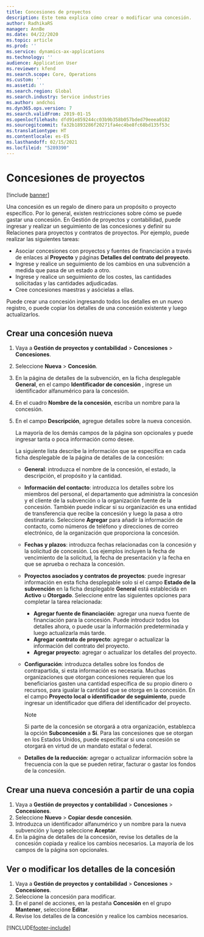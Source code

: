 ```yaml
---
title: Concesiones de proyectos
description: Este tema explica cómo crear o modificar una concesión.
author: RadhikaRS
manager: AnnBe
ms.date: 04/22/2020
ms.topic: article
ms.prod: ''
ms.service: dynamics-ax-applications
ms.technology: ''
audience: Application User
ms.reviewer: kfend
ms.search.scope: Core, Operations
ms.custom: ''
ms.assetid: ''
ms.search.region: Global
ms.search.industry: Service industries
ms.author: andchoi
ms.dyn365.ops.version: 7
ms.search.validFrom: 2019-01-15
ms.openlocfilehash: dfd91e859244cc03b9b358b057bded79eeea0182
ms.sourcegitcommit: fa32b1893286f20271fa4ec4be8fc68bd135f53c
ms.translationtype: HT
ms.contentlocale: es-ES
ms.lasthandoff: 02/15/2021
ms.locfileid: "5289390"
---
```

# <a name="project-grants"></a>Concesiones de proyectos

[!include [banner](../includes/banner.md)]

Una concesión es un regalo de dinero para un propósito o proyecto específico. Por lo general, existen restricciones sobre cómo se puede gastar una concesión. En Gestión de proyectos y contabilidad, puede ingresar y realizar un seguimiento de las concesiones y definir su Relaciones para proyectos y contratos de proyectos. Por ejemplo, puede realizar las siguientes tareas:

- Asociar concesiones con proyectos y fuentes de financiación a través de enlaces al **Proyecto** y páginas **Detalles del contrato del proyecto**.
- Ingrese y realice un seguimiento de los cambios en una subvención a medida que pasa de un estado a otro.
- Ingrese y realice un seguimiento de los costes, las cantidades solicitadas y las cantidades adjudicadas.
- Cree concesiones maestras y asócielas a ellas.

Puede crear una concesión ingresando todos los detalles en un nuevo registro, o puede copiar los detalles de una concesión existente y luego actualizarlos.

## <a name="create-a-new-grant"></a>Crear una concesión nueva

1. Vaya a **Gestión de proyectos y contabilidad** \> **Concesiones** \> **Concesiones**.
2. Seleccione **Nueva** \> **Concesión**.
3. En la página de detalles de la subvención, en la ficha desplegable **General**, en el campo **Identificador de concesión** , ingrese un identificador alfanumérico para la concesión.
4. En el cuadro **Nombre de la concesión**, escriba un nombre para la concesión.
5. En el campo **Descripción**, agregue detalles sobre la nueva concesión.

    La mayoría de los demás campos de la página son opcionales y puede ingresar tanta o poca información como desee.

    La siguiente lista describe la información que se especifica en cada ficha desplegable de la página de detalles de la concesión:

    - **General**: introduzca el nombre de la concesión, el estado, la descripción, el propósito y la cantidad.
    - **Información del contacto**: introduzca los detalles sobre los miembros del personal, el departamento que administra la concesión y el cliente de la subvención o la organización fuente de la concesión. También puede indicar si su organización es una entidad de transferencia que recibe la concesión y luego la pasa a otro destinatario. Seleccione **Agregar** para añadir la información de contacto, como números de teléfono y direcciones de correo electrónico, de la organización que proporciona la concesión.
    - **Fechas y plazos**: introduzca fechas relacionadas con la concesión y la solicitud de concesión. Los ejemplos incluyen la fecha de vencimiento de la solicitud, la fecha de presentación y la fecha en que se aprueba o rechaza la concesión.
    - **Proyectos asociados y contratos de proyectos**: puede ingresar información en esta ficha desplegable solo si el campo **Estado de la subvención** en la ficha desplegable **General** está establecida en **Activo** u **Otorgado**. Seleccione entre las siguientes opciones para completar la tarea relacionada:

        - **Agregar fuente de financiación**: agregar una nueva fuente de financiación para la concesión. Puede introducir todos los detalles ahora, o puede usar la información predeterminada y luego actualizarla más tarde.
        - **Agregar contrato de proyecto**: agregar o actualizar la información del contrato del proyecto.
        - **Agregar proyecto**: agregar o actualizar los detalles del proyecto.

    - **Configuración**: introduzca detalles sobre los fondos de contrapartida, si esta información es necesaria. Muchas organizaciones que otorgan concesiones requieren que los beneficiarios gasten una cantidad específica de su propio dinero o recursos, para igualar la cantidad que se otorga en la concesión. En el campo **Proyecto local o identificador de seguimiento**, puede ingresar un identificador que difiera del identificador del proyecto.

        > [!NOTE]
        > Si parte de la concesión se otorgará a otra organización, establezca la opción **Subconcesión** a **Sí**. Para las concesiones que se otorgan en los Estados Unidos, puede especificar si una concesión se otorgará en virtud de un mandato estatal o federal.

    - **Detalles de la reducción**: agregar o actualizar información sobre la frecuencia con la que se pueden retirar, facturar o gastar los fondos de la concesión.

## <a name="create-a-new-grant-from-a-copy"></a>Crear una nueva concesión a partir de una copia

1. Vaya a **Gestión de proyectos y contabilidad** \> **Concesiones** \> **Concesiones**.
2. Seleccione **Nuevo** \> **Copiar desde concesión**.
3. Introduzca un identificador alfanumérico y un nombre para la nueva subvención y luego seleccione **Aceptar**.
4. En la página de detalles de la concesión, revise los detalles de la concesión copiada y realice los cambios necesarios. La mayoría de los campos de la página son opcionales.

## <a name="view-or-modify-grant-details"></a>Ver o modificar los detalles de la concesión

1. Vaya a **Gestión de proyectos y contabilidad** \> **Concesiones** \> **Concesiones**.
2. Seleccione la concesión para modificar.
3. En el panel de acciones, en la pestaña **Concesión** en el grupo **Mantener**, seleccione **Editar**.
4. Revise los detalles de la concesión y realice los cambios necesarios.


[!INCLUDE[footer-include](../includes/footer-banner.md)]